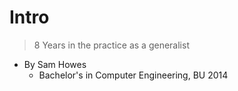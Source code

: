 # Intro

> 8 Years in the practice as a generalist

* By Sam Howes
    * Bachelor's in Computer Engineering, BU 2014 
